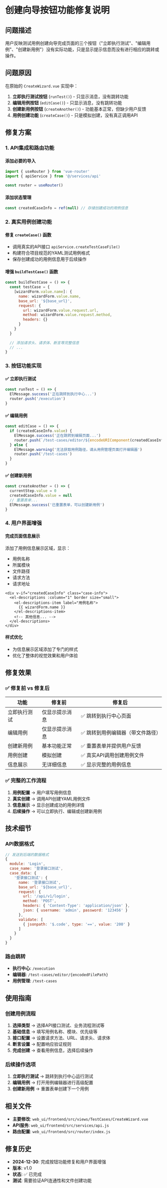 # 创建向导按钮功能修复说明

## 问题描述

用户反映测试用例创建向导完成页面的三个按钮（"立即执行测试"、"编辑用例"、"创建新用例"）没有实际功能，只是显示提示信息而没有进行相应的跳转或操作。

## 问题原因

在原始的 `CreateWizard.vue` 实现中：

1. **立即执行测试按钮** (`runTest()`) - 只显示消息，没有跳转功能
2. **编辑用例按钮** (`editCase()`) - 只显示消息，没有跳转功能
3. **创建新用例按钮** (`createAnother()`) - 功能基本正常，但缺少用户反馈
4. **用例创建功能** (`createCase()`) - 只是模拟创建，没有真正调用API

## 修复方案

### 1. API集成和路由功能

#### 添加必要的导入
```javascript
import { useRouter } from 'vue-router'
import { apiService } from '@/services/api'

const router = useRouter()
```

#### 添加状态管理
```javascript
const createdCaseInfo = ref(null) // 存储创建成功的用例信息
```

### 2. 真实用例创建功能

#### 修复 `createCase()` 函数
- 调用真实的API接口 `apiService.createTestCaseFile()`
- 构建符合项目规范的YAML测试用例格式
- 保存创建成功的用例信息用于后续操作

#### 增强 `buildTestCase()` 函数
```javascript
const buildTestCase = () => {
  const testCase = {
    [wizardForm.value.name]: {
      name: wizardForm.value.name,
      base_url: '${base_url}',
      request: {
        url: wizardForm.value.request.url,
        method: wizardForm.value.request.method,
        headers: {}
      }
    }
  }
  
  // 添加请求头、请求体、断言等完整信息
  // ...
}
```

### 3. 按钮功能实现

#### ✅ 立即执行测试
```javascript
const runTest = () => {
  ElMessage.success('正在跳转到执行中心...')
  router.push('/execution')
}
```

#### ✅ 编辑用例
```javascript
const editCase = () => {
  if (createdCaseInfo.value) {
    ElMessage.success('正在跳转到编辑页面...')
    router.push(`/test-cases/editor/${encodeURIComponent(createdCaseInfo.value.file_path)}`)
  } else {
    ElMessage.warning('无法获取用例路径，请从用例管理页面打开编辑器')
    router.push('/test-cases')
  }
}
```

#### ✅ 创建新用例
```javascript
const createAnother = () => {
  currentStep.value = 0
  createdCaseInfo.value = null
  // 重置表单...
  ElMessage.success('已重置表单，可以创建新用例')
}
```

### 4. 用户界面增强

#### 完成页面信息展示
添加了用例信息展示区域，显示：
- 用例名称
- 所属模块
- 文件路径
- 请求方法
- 请求地址

```vue
<div v-if="createdCaseInfo" class="case-info">
  <el-descriptions :column="1" border size="small">
    <el-descriptions-item label="用例名称">
      {{ wizardForm.name }}
    </el-descriptions-item>
    <!-- 其他信息... -->
  </el-descriptions>
</div>
```

#### 样式优化
- 为信息展示区域添加了专门的样式
- 优化了整体的视觉效果和用户体验

## 修复效果

### ✅ 修复前 vs 修复后

| 功能 | 修复前 | 修复后 |
|------|--------|--------|
| 立即执行测试 | 仅显示提示消息 | ✅ 跳转到执行中心页面 |
| 编辑用例 | 仅显示提示消息 | ✅ 跳转到用例编辑器（带文件路径） |
| 创建新用例 | 基本功能正常 | ✅ 重置表单并提供用户反馈 |
| 用例创建 | 模拟创建 | ✅ 真实API调用创建用例文件 |
| 信息展示 | 无详细信息 | ✅ 显示完整的用例信息 |

### ✅ 完整的工作流程

1. **用例配置** → 用户填写用例信息
2. **真实创建** → 调用API创建YAML用例文件
3. **信息展示** → 显示创建成功的用例详情
4. **后续操作** → 可以立即执行、编辑或创建新用例

## 技术细节

### API数据格式
```javascript
// 发送到后端的数据格式
{
  module: 'Login',
  case_name: '登录接口测试', 
  case_data: {
    '登录接口测试': {
      name: '登录接口测试',
      base_url: '${base_url}',
      request: {
        url: '/api/v1/login',
        method: 'POST',
        headers: { 'Content-Type': 'application/json' },
        json: { username: 'admin', password: '123456' }
      },
      validate: [
        { jsonpath: '$.code', type: '==', value: '200' }
      ]
    }
  }
}
```

### 路由跳转
- **执行中心**: `/execution`
- **编辑器**: `/test-cases/editor/{encodedFilePath}`
- **用例管理**: `/test-cases`

## 使用指南

### 创建用例流程
1. **选择类型** → 选择API接口测试、业务流程测试等
2. **基础信息** → 填写用例名称、模块、优先级等
3. **接口配置** → 设置请求方法、URL、请求头、请求体
4. **断言设置** → 配置响应验证规则
5. **完成创建** → 查看用例信息，选择后续操作

### 后续操作选项
1. **立即执行测试** → 跳转到执行中心运行测试
2. **编辑用例** → 打开用例编辑器进行高级配置
3. **创建新用例** → 重置表单创建下一个用例

## 相关文件

- **主要修改**: `web_ui/frontend/src/views/TestCases/CreateWizard.vue`
- **API服务**: `web_ui/frontend/src/services/api.js`
- **路由配置**: `web_ui/frontend/src/router/index.js`

## 修复历史

- **2024-12-30**: 完成按钮功能修复和用户界面增强
- **版本**: v1.0
- **状态**: ✅ 已完成
- **测试**: 需要验证API连通性和文件创建功能 